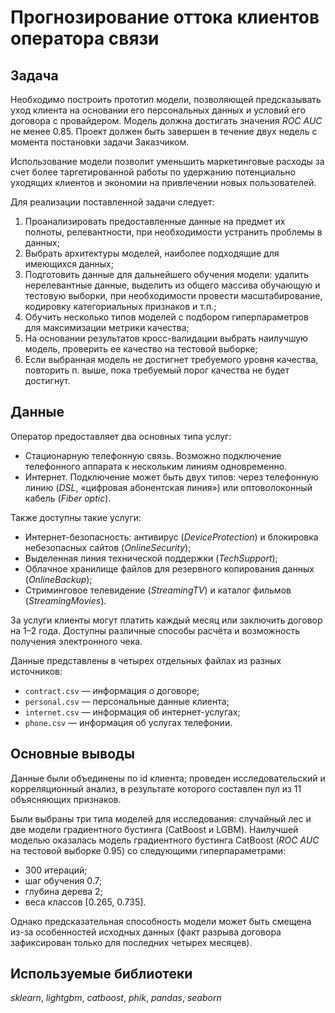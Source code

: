 # Прогнозирование оттока клиентов оператора связи

## Задача

Необходимо построить прототип модели, позволяющей предсказывать уход клиента на основании его персональных данных и условий его договора с провайдером. Модель должна достигать значения *ROC AUC* не менее 0.85. Проект должен быть завершен в течение двух недель с момента постановки задачи Заказчиком.

Использование модели позволит уменьшить маркетинговые расходы за счет более таргетированной работы по удержанию потенциально уходящих клиентов и экономии на привлечении новых пользователей.

Для реализации поставленной задачи следует:

1. Проанализировать предоставленные данные на предмет их полноты, релевантности, при необходимости устранить проблемы в данных;
2. Выбрать архитектуры моделей, наиболее подходящие для имеющихся данных;  
3. Подготовить данные для дальнейшего обучения модели: удалить нерелевантные данные, выделить из общего массива обучающую и тестовую выборки, при необходимости провести масштабирование, кодировку категориальных признаков и т.п.;
4. Обучить несколько типов моделей с подбором гиперпараметров для максимизации метрики качества;
5. На основании результатов кросс-валидации выбрать наилучшую модель, проверить ее качество на тестовой выборке;
6. Если выбранная модель не достигнет требуемого уровня качества, повторить п. выше, пока требуемый порог качества не будет достигнут.

## Данные

Оператор предоставляет два основных типа услуг: 

- Стационарную телефонную связь. Возможно подключение телефонного аппарата к нескольким линиям одновременно.
- Интернет. Подключение может быть двух типов: через телефонную линию (*DSL*, «цифровая абонентская линия») или оптоволоконный кабель (*Fiber optic*).  

Также доступны такие услуги:

- Интернет-безопасность: антивирус (*DeviceProtection*) и блокировка небезопасных сайтов (*OnlineSecurity*);
- Выделенная линия технической поддержки (*TechSupport*);
- Облачное хранилище файлов для резервного копирования данных (*OnlineBackup*);
- Стриминговое телевидение (*StreamingTV*) и каталог фильмов (*StreamingMovies*).

За услуги клиенты могут платить каждый месяц или заключить договор на 1–2 года. Доступны различные способы расчёта и возможность получения электронного чека.

Данные представлены в четырех отдельных файлах из разных источников:

- `contract.csv` — информация о договоре;
- `personal.csv` — персональные данные клиента;
- `internet.csv` — информация об интернет-услугах;
- `phone.csv` — информация об услугах телефонии.

## Основные выводы

Данные были объединены по id клиента; проведен исследовательский и корреляционный анализ, в результате которого составлен пул из 11 объясняющих признаков. 

Были выбраны три типа моделей для исследования: случайный лес и две модели градиентного бустинга (CatBoost и LGBM). Наилучшей моделью оказалась модель градиентного бустинга CatBoost (*ROC AUC* на тестовой выборке 0.95) со следующими гиперпараметрами:
- 300 итераций;
- шаг обучения 0.7;
- глубина дерева 2;
- веса классов [0.265, 0.735].

Однако предсказательная способность модели может быть смещена из-за особенностей исходных данных (факт разрыва договора зафиксирован только для последних четырех месяцев).

## Используемые библиотеки

*sklearn*, *lightgbm*, *catboost*, *phik*, *pandas*, *seaborn*
